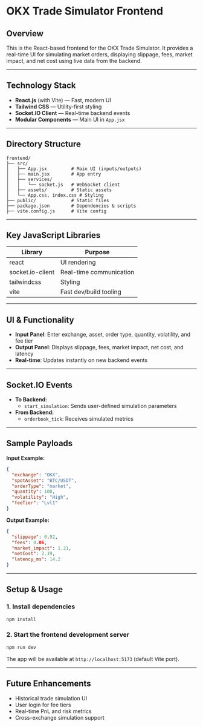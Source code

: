 # OKX Trade Simulator Frontend

## Overview

This is the React-based frontend for the OKX Trade Simulator. It provides a real-time UI for simulating market orders, displaying slippage, fees, market impact, and net cost using live data from the backend.

---

## Technology Stack

- **React.js** (with Vite) — Fast, modern UI
- **Tailwind CSS** — Utility-first styling
- **Socket.IO Client** — Real-time backend events
- **Modular Components** — Main UI in `App.jsx`

---

## Directory Structure

```
frontend/
├── src/
│   ├── App.jsx         # Main UI (inputs/outputs)
│   ├── main.jsx        # App entry
│   ├── services/
│   │   └── socket.js   # WebSocket client
│   ├── assets/         # Static assets
│   └── App.css, index.css # Styling
├── public/             # Static files
├── package.json        # Dependencies & scripts
├── vite.config.js      # Vite config
```

---

## Key JavaScript Libraries

| Library          | Purpose                 |
| ---------------- | ----------------------- |
| react            | UI rendering            |
| socket.io-client | Real-time communication |
| tailwindcss      | Styling                 |
| vite             | Fast dev/build tooling  |

---

## UI & Functionality

- **Input Panel**: Enter exchange, asset, order type, quantity, volatility, and fee tier
- **Output Panel**: Displays slippage, fees, market impact, net cost, and latency
- **Real-time**: Updates instantly on new backend events

---

## Socket.IO Events

- **To Backend:**
  - `start_simulation`: Sends user-defined simulation parameters
- **From Backend:**
  - `orderbook_tick`: Receives simulated metrics

---

## Sample Payloads

**Input Example:**

```json
{
  "exchange": "OKX",
  "spotAsset": "BTC/USDT",
  "orderType": "market",
  "quantity": 100,
  "volatility": "High",
  "feeTier": "Lvl1"
}
```

**Output Example:**

```json
{
  "slippage": 0.92,
  "fees": 0.06,
  "market_impact": 1.21,
  "netCost": 2.19,
  "latency_ms": 14.2
}
```

---

## Setup & Usage

### 1. Install dependencies

```sh
npm install
```

### 2. Start the frontend development server

```sh
npm run dev
```

The app will be available at `http://localhost:5173` (default Vite port).

---

## Future Enhancements

- Historical trade simulation UI
- User login for fee tiers
- Real-time PnL and risk metrics
- Cross-exchange simulation support
